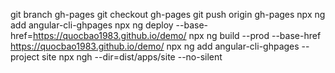 git branch gh-pages
git checkout gh-pages
git push origin gh-pages
npx ng add angular-cli-ghpages
npx ng deploy --base-href=https://quocbao1983.github.io/demo/
npx ng build --prod --base-href https://quocbao1983.github.io/demo/
npx ng add angular-cli-ghpages --project site
npx ngh --dir=dist/apps/site  --no-silent